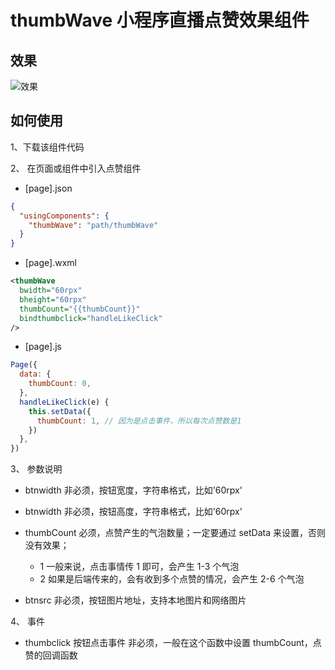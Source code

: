 # thumbWave 小程序直播点赞效果组件

## 效果

![效果]('/images/thumbwave.gif?raw=true')

## 如何使用

1、下载该组件代码

2、 在页面或组件中引入点赞组件

- [page].json

```json
{
  "usingComponents": {
    "thumbWave": "path/thumbWave"
  }
}
```

- [page].wxml

```xml
<thumbWave
  bwidth="60rpx"
  bheight="60rpx"
  thumbCount="{{thumbCount}}"
  bindthumbclick="handleLikeClick"
/>
```

- [page].js

```js
Page({
  data: {
    thumbCount: 0,
  },
  handleLikeClick(e) {
    this.setData({
      thumbCount: 1, // 因为是点击事件，所以每次点赞数是1
    })
  },
})
```

3、 参数说明

- btnwidth 非必须，按钮宽度，字符串格式，比如'60rpx'

- btnwidth 非必须，按钮高度，字符串格式，比如'60rpx'

- thumbCount 必须，点赞产生的气泡数量；一定要通过 setData 来设置，否则没有效果；

  - 1 一般来说，点击事情传 1 即可，会产生 1-3 个气泡
  - 2 如果是后端传来的，会有收到多个点赞的情况，会产生 2-6 个气泡

- btnsrc 非必须，按钮图片地址，支持本地图片和网络图片

4、 事件

- thumbclick 按钮点击事件 非必须，一般在这个函数中设置 thumbCount，点赞的回调函数
